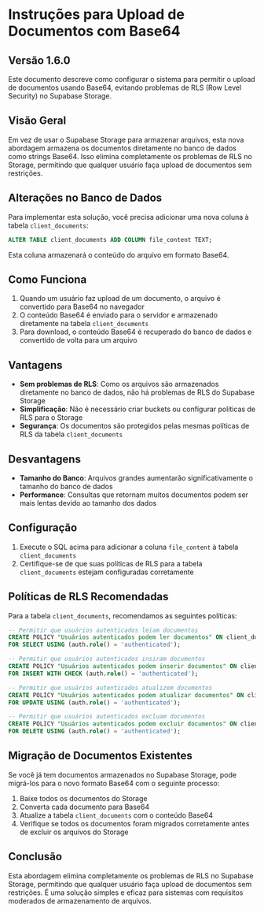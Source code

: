 # Instruções para Upload de Documentos com Base64

## Versão 1.6.0

Este documento descreve como configurar o sistema para permitir o upload de documentos usando Base64, evitando problemas de RLS (Row Level Security) no Supabase Storage.

## Visão Geral

Em vez de usar o Supabase Storage para armazenar arquivos, esta nova abordagem armazena os documentos diretamente no banco de dados como strings Base64. Isso elimina completamente os problemas de RLS no Storage, permitindo que qualquer usuário faça upload de documentos sem restrições.

## Alterações no Banco de Dados

Para implementar esta solução, você precisa adicionar uma nova coluna à tabela `client_documents`:

```sql
ALTER TABLE client_documents ADD COLUMN file_content TEXT;
```

Esta coluna armazenará o conteúdo do arquivo em formato Base64.

## Como Funciona

1. Quando um usuário faz upload de um documento, o arquivo é convertido para Base64 no navegador
2. O conteúdo Base64 é enviado para o servidor e armazenado diretamente na tabela `client_documents`
3. Para download, o conteúdo Base64 é recuperado do banco de dados e convertido de volta para um arquivo

## Vantagens

- **Sem problemas de RLS**: Como os arquivos são armazenados diretamente no banco de dados, não há problemas de RLS do Supabase Storage
- **Simplificação**: Não é necessário criar buckets ou configurar políticas de RLS para o Storage
- **Segurança**: Os documentos são protegidos pelas mesmas políticas de RLS da tabela `client_documents`

## Desvantagens

- **Tamanho do Banco**: Arquivos grandes aumentarão significativamente o tamanho do banco de dados
- **Performance**: Consultas que retornam muitos documentos podem ser mais lentas devido ao tamanho dos dados

## Configuração

1. Execute o SQL acima para adicionar a coluna `file_content` à tabela `client_documents`
2. Certifique-se de que suas políticas de RLS para a tabela `client_documents` estejam configuradas corretamente

## Políticas de RLS Recomendadas

Para a tabela `client_documents`, recomendamos as seguintes políticas:

```sql
-- Permitir que usuários autenticados leiam documentos
CREATE POLICY "Usuários autenticados podem ler documentos" ON client_documents
FOR SELECT USING (auth.role() = 'authenticated');

-- Permitir que usuários autenticados insiram documentos
CREATE POLICY "Usuários autenticados podem inserir documentos" ON client_documents
FOR INSERT WITH CHECK (auth.role() = 'authenticated');

-- Permitir que usuários autenticados atualizem documentos
CREATE POLICY "Usuários autenticados podem atualizar documentos" ON client_documents
FOR UPDATE USING (auth.role() = 'authenticated');

-- Permitir que usuários autenticados excluam documentos
CREATE POLICY "Usuários autenticados podem excluir documentos" ON client_documents
FOR DELETE USING (auth.role() = 'authenticated');
```

## Migração de Documentos Existentes

Se você já tem documentos armazenados no Supabase Storage, pode migrá-los para o novo formato Base64 com o seguinte processo:

1. Baixe todos os documentos do Storage
2. Converta cada documento para Base64
3. Atualize a tabela `client_documents` com o conteúdo Base64
4. Verifique se todos os documentos foram migrados corretamente antes de excluir os arquivos do Storage

## Conclusão

Esta abordagem elimina completamente os problemas de RLS no Supabase Storage, permitindo que qualquer usuário faça upload de documentos sem restrições. É uma solução simples e eficaz para sistemas com requisitos moderados de armazenamento de arquivos.
